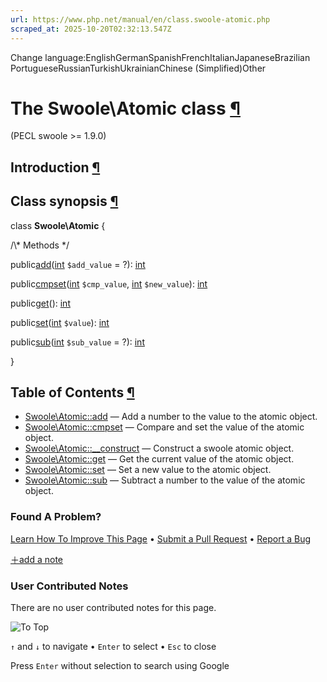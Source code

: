 ```yaml
---
url: https://www.php.net/manual/en/class.swoole-atomic.php
scraped_at: 2025-10-20T02:32:13.547Z
---
```


Change language:EnglishGermanSpanishFrenchItalianJapaneseBrazilian PortugueseRussianTurkishUkrainianChinese (Simplified)Other

# The Swoole\\Atomic class [¶](https://www.php.net/manual/en/class.swoole-atomic.php\#class.swoole-atomic)

(PECL swoole >= 1.9.0)

## Introduction [¶](https://www.php.net/manual/en/class.swoole-atomic.php\#swoole-atomic.intro)

## Class synopsis [¶](https://www.php.net/manual/en/class.swoole-atomic.php\#swoole-atomic.synopsis)

class **Swoole\\Atomic**
{

/\\* Methods \*/

public[add](https://www.php.net/manual/en/swoole-atomic.add.php)([int](https://www.php.net/manual/en/language.types.integer.php) `$add_value` = ?): [int](https://www.php.net/manual/en/language.types.integer.php)

public[cmpset](https://www.php.net/manual/en/swoole-atomic.cmpset.php)([int](https://www.php.net/manual/en/language.types.integer.php) `$cmp_value`, [int](https://www.php.net/manual/en/language.types.integer.php) `$new_value`): [int](https://www.php.net/manual/en/language.types.integer.php)

public[get](https://www.php.net/manual/en/swoole-atomic.get.php)(): [int](https://www.php.net/manual/en/language.types.integer.php)

public[set](https://www.php.net/manual/en/swoole-atomic.set.php)([int](https://www.php.net/manual/en/language.types.integer.php) `$value`): [int](https://www.php.net/manual/en/language.types.integer.php)

public[sub](https://www.php.net/manual/en/swoole-atomic.sub.php)([int](https://www.php.net/manual/en/language.types.integer.php) `$sub_value` = ?): [int](https://www.php.net/manual/en/language.types.integer.php)

}

## Table of Contents [¶](https://www.php.net/manual/en/class.swoole-atomic.php\#class.swoole-atomic)

- [Swoole\\Atomic::add](https://www.php.net/manual/en/swoole-atomic.add.php) — Add a number to the value to the atomic object.
- [Swoole\\Atomic::cmpset](https://www.php.net/manual/en/swoole-atomic.cmpset.php) — Compare and set the value of the atomic object.
- [Swoole\\Atomic::\_\_construct](https://www.php.net/manual/en/swoole-atomic.construct.php) — Construct a swoole atomic object.
- [Swoole\\Atomic::get](https://www.php.net/manual/en/swoole-atomic.get.php) — Get the current value of the atomic object.
- [Swoole\\Atomic::set](https://www.php.net/manual/en/swoole-atomic.set.php) — Set a new value to the atomic object.
- [Swoole\\Atomic::sub](https://www.php.net/manual/en/swoole-atomic.sub.php) — Subtract a number to the value of the atomic object.

### Found A Problem?

[Learn How To Improve This Page](https://github.com/php/doc-base/blob/master/README.md "This will take you to our contribution guidelines on GitHub")
•
[Submit a Pull Request](https://github.com/php/doc-en/blob/master/reference/swoole/swoole.atomic.xml)
•
[Report a Bug](https://github.com/php/doc-en/issues/new?body=From%20manual%20page:%20https:%2F%2Fphp.net%2Fclass.swoole-atomic%0A%0A---)

[＋add a note](https://www.php.net/manual/add-note.php?sect=class.swoole-atomic&repo=en&redirect=https://www.php.net/manual/en/class.swoole-atomic.php)

### User Contributed Notes

There are no user contributed notes for this page.

![To Top](https://www.php.net/images/to-top@2x.png)

`↑` and `↓` to navigate •
`Enter` to select •
`Esc` to close


Press `Enter` without
selection to search using Google